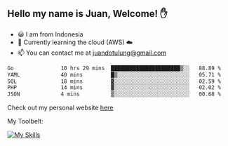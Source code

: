 ## Hello my name is Juan, Welcome! ✋

- 😀 I am from Indonesia
- 📖 Currently learning the cloud (AWS) ☁️
- 📫 You can contact me at juandotulung@gmail.com

<!--START_SECTION:waka-->

```txt
Go               10 hrs 29 mins  ██████████████████████▒░░   88.89 %
YAML             40 mins         █▒░░░░░░░░░░░░░░░░░░░░░░░   05.71 %
SQL              18 mins         ▓░░░░░░░░░░░░░░░░░░░░░░░░   02.59 %
PHP              14 mins         ▓░░░░░░░░░░░░░░░░░░░░░░░░   02.02 %
JSON             4 mins          ▒░░░░░░░░░░░░░░░░░░░░░░░░   00.68 %
```

<!--END_SECTION:waka-->

Check out my personal website [here](https://juanchristian.com)

My Toolbelt:

[![My Skills](https://skillicons.dev/icons?i=go,js,ts,nodejs,express,react,nextjs,vue,tailwind,vite,html,css,python,php,aws,bash,linux,postgres,mysql,redis,kafka,docker,vercel,netlify,vscode,figma)](https://skillicons.dev)

